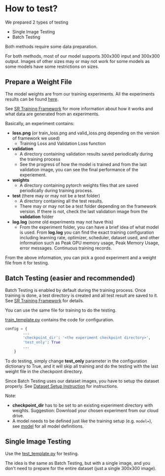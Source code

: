 # How to test?

We prepared 2 types of testing
- Single Image Testing
- Batch Testing

Both methods require some data preparation.

For both methods, most of our model supports 300x300 input and 300x300 output. Images of other sizes may or may not work for some models as some models have some restrictions on sizes.

## Prepare a Weight File

The model weights are from our training experiments. All the experiments results can be found [here](https://onedrive.live.com/?authkey=%21AFA6I61NVeysBP8&id=7A78FD2CB5D891D5%21161697&cid=7A78FD2CB5D891D5).

See [SR Training Framework](./SR) for more information about how it works and what data are generated from an experiments.

Basically, an experiment contains:
- **loss.png** (or train_loss.png and valid_loss.png depending on the version of framework we used)
  - Training Loss and Validation Loss function
- **validation**
  - A directory containing validation results saved periodically during the training process
  - See the progress of how the model is trained and from the last validation image, you can see the final performance of the experiement.
- **weights**
  - A directory containing pytorch weights files that are saved periodically during training process.
- **test** (there may or may not be a test folder)
  - A directory containing all the test results.
  - There may or may not be a test folder depending on the framework version. If there is not, check the last validation image from the **validation** folder
- **log.log** (some old experiments may not have this)
  - From the experiment folder, you can have a brief idea of what model is used. From **log.log** you can find the exact training configuration including learning rate, optimizer, scheduler, dataset used, and other information such as Peak GPU memory usage, Peak Memory Usage, error messages. Continuous training records.

From the above information, you can pick a good experiment and a weight file from it for testing.

## Batch Testing (easier and recommended)

Batch Testing is enabled by default during the training process. Once training is done, a test directory is created and all test result are saved to it. See [SR Training Framework](./SR) for details.

You can use the same file for training to do the testing.

[train_template.py](./SR/train_template.py) contains the code for configuration.

```python
config = {
        ...
        'checkpoint_dir': '<the experiment checkpoint directory>',
        'test_only': True
        ...
    }
```

To do testing, simply change **test_only** parameter in the configuration dictionary to True, and it will skip all training and do the testing with the last weight file in the checkpoint directory.

Since Batch Testing uses our dataset images, you have to setup the dataset properly. See [Dataset Setup Instruction](./datasets) for instructions.

Note: 
- **checkpoint_dir** has to be set to an existing experiment directory with weights. Suggestion: Download your chosen experiment from our cloud drive.
- A model needs to be defined just like the training setup (e.g. `model=`), see [model](./SR/model/README.md) for all model definitions.

## Single Image Testing

Use the [test_template.py](./SR/test_template.py) for testing. 

The idea is the same as Batch Testing, but with a single image, and you don't need to prepare for the entire dataset (just a single 300x300 image).

